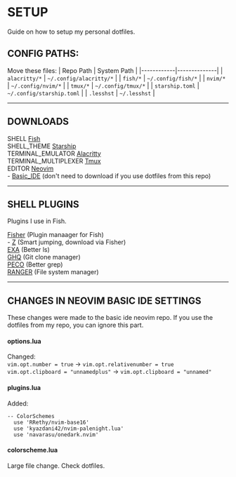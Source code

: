# SETUP
Guide on how to setup my personal dotfiles.

## CONFIG PATHS:
Move these files:
| Repo Path  | System Path  |
|------------|--------------|
| `alacritty/*` | `~/.config/alacritty/*` |
| `fish/*`  | `~/.config/fish/*` |
| `nvim/*`  | `~/.config/nvim/*` |
| `tmux/*`  | `~/.config/tmux/*` |
| `starship.toml` | `~/.config/starship.toml` |
| `.lesshst` | `~/.lesshst` |

---
## DOWNLOADS

SHELL [Fish](https://github.com/fish-shell/fish-shell)<br />
SHELL_THEME [Starship](https://starship.rs/)<br />
TERMINAL_EMULATOR [Alacritty](https://github.com/alacritty/alacritty)<br />
TERMINAL_MULTIPLEXER [Tmux](https://github.com/tmux/tmux)<br />
EDITOR [Neovim](https://github.com/neovim/neovim)<br />
	- [Basic_IDE](https://github.com/LunarVim/nvim-basic-ide) (don't need to download if you use dotfiles from this repo)<br />

---
## SHELL PLUGINS
Plugins I use in Fish.

[Fisher](https://github.com/jorgebucaran/fisher) (Plugin manaager for Fish)<br />
	- [Z](https://github.com/jethrokuan/z) (Smart jumping, download via Fisher)<br />
[EXA](https://github.com/ogham/exa) (Better ls)<br />
[GHQ](https://github.com/x-motemen/ghq) (Git clone manager)<br />
[PECO](https://github.com/peco/peco) (Better grep)<br />
[RANGER](https://github.com/ranger/ranger) (File system manager)<br />

---
## CHANGES IN NEOVIM BASIC IDE SETTINGS
These changes were made to the basic ide neovim repo. If you use the dotfiles from my repo, you can ignore this part.

#### options.lua
Changed:<br/>
`vim.opt.number = true` -> `vim.opt.relativenumber = true`<br />
`vim.opt.clipboard = "unnamedplus"` -> `vim.opt.clipboard = "unnamed"`<br />

#### plugins.lua
Added:
``` 
-- ColorSchemes
  use 'RRethy/nvim-base16'
  use 'kyazdani42/nvim-palenight.lua'
  use 'navarasu/onedark.nvim'
```

#### colorscheme.lua
Large file change. Check dotfiles.
